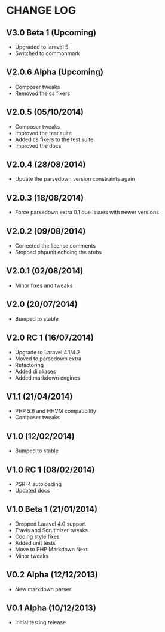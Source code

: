 CHANGE LOG
==========


## V3.0 Beta 1 (Upcoming)

* Upgraded to laravel 5
* Switched to commonmark


## V2.0.6 Alpha (Upcoming)

* Composer tweaks
* Removed the cs fixers


## V2.0.5 (05/10/2014)

* Composer tweaks
* Improved the test suite
* Added cs fixers to the test suite
* Improved the docs


## V2.0.4 (28/08/2014)

* Update the parsedown version constraints again


## V2.0.3 (18/08/2014)

* Force parsedown extra 0.1 due issues with newer versions


## V2.0.2 (09/08/2014)

* Corrected the license comments
* Stopped phpunit echoing the stubs


## V2.0.1 (02/08/2014)

* Minor fixes and tweaks


## V2.0 (20/07/2014)

* Bumped to stable


## V2.0 RC 1 (16/07/2014)

* Upgrade to Laravel 4.1/4.2
* Moved to parsedown extra
* Refactoring
* Added di aliases
* Added markdown engines


## V1.1 (21/04/2014)

* PHP 5.6 and HHVM compatibility
* Composer tweaks


## V1.0 (12/02/2014)

* Bumped to stable


## V1.0 RC 1 (08/02/2014)

* PSR-4 autoloading
* Updated docs


## V1.0 Beta 1 (21/01/2014)

* Dropped Laravel 4.0 support
* Travis and Scrutinizer tweaks
* Coding style fixes
* Added unit tests
* Move to PHP Markdown Next
* Minor tweaks


## V0.2 Alpha (12/12/2013)

* New markdown parser


## V0.1 Alpha (10/12/2013)

* Initial testing release
